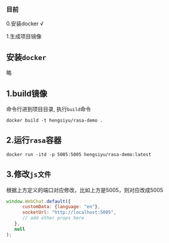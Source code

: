 ### 目前
0.安装docker √

1.生成项目镜像 

## 安装`docker`
略

## 1.build镜像

命令行进到项目目录, 执行`build`命令
```
docker build -t hengsiyu/rasa-demo .
```

## 2.运行`rasa`容器

```
docker run -itd -p 5005:5005 hengsiyu/rasa-demo:latest
```

## 3.修改`js文件`

根据上方定义的端口对应修改，比如上方是5005，则对应改成5005
```js
window.WebChat.default({
      customData: {language: "en"},
      socketUrl: "http://localhost:5005",
      // add other props here
   },
   null
);
```
